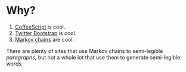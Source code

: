 
Why?
====
1. [CoffeeScript](https://github.com/jashkenas/coffee-script) is cool.
2. [Twitter Bootstrap](https://github.com/twbs/bootstrap) is cool.
3. [Markov chains](http://en.wikipedia.org/wiki/Markov_chain) are cool.

There are plenty of sites that use Markov chains to semi-legible *paragraphs*, but not a whole lot that use them to generate semi-legible *words.*
